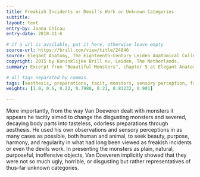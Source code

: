```yaml
---
title: Freakish Incidents or Devil's Work or Unknown Categories
subtitle:
layout: text
entry-by: Joana Chicau
entry-date: 2018-11-6

# if a url is available, put it here, otherwise leave empty
source-url: https://brill.com/view/title/24846
source: Elegant Anatomy, The Eighteenth-Century Leiden Anatomical Collections. Marieke M. A. Hendriksen (2015)
copyright: 2015 by Koninklijke Brill nv, Leiden, The Netherlands.
summary: Excerpt from "Beautiful Monsters", chapter 5 at Elegant Anatomy, Marieke M. A. Hendriksen

# all tags separated by commas
tags: [aesthesis, preparations, tacit, monsters, sensory perception, freakish, categories]
weights: [1.0, 0.6, 0.22, 0.7988, 0.21, 0.81232, 0.901]

---
```

More importantly, from the way Van Doeveren dealt with monsters it appears he tacitly aimed to change the disgusting monsters and severed, decaying body parts into tasteless, odorless preparations through aesthesis. He used his own observations and sensory perceptions in as many cases as possible, both human and animal, to seek beauty, purpose, harmony, and regularity in what had long been viewed as freakish incidents or even the devils work. In presenting the monsters as plain, natural, purposeful, inoffensive objects, Van Doeveren implicitly showed that they were not so much ugly, horrible, or disgusting but rather representatives of thus-far unknown categories.
